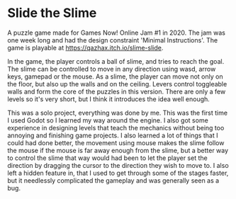 # Slide the Slime
A puzzle game made for Games Now! Online Jam #1 in 2020. The jam was one week long and had the design constraint 'Minimal Instructions'.
The game is playable at https://qazhax.itch.io/slime-slide.

In the game, the player controls a ball of slime, and tries to reach the goal. 
The slime can be controlled to move in any direction using wasd, arrow keys, gamepad or the mouse.
As a slime, the player can move not only on the floor, but also up the walls and on the ceiling.
Levers control toggleable walls and form the core of the puzzles in this version.
There are only a few levels so it's very short, but I think it introduces the idea well enough.

This was a solo project, everything was done by me. 
This was the first time I used Godot so I learned my way around the engine. 
I also got some experience in designing levels that teach the mechanics without being too annoying and finishing game projects.
I also learned a lot of things that I could had done better, the movement using mouse makes the slime follow the mouse if the mouse is far away enough from the slime, but a better way to control the slime that way would had been to let the player set the direction by dragging the cursor to the direction they wish to move to.
I also left a hidden feature in, that I used to get through some of the stages faster, but it needlessly complicated the gameplay and was generally seen as a bug.
